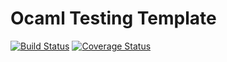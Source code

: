 # Ocaml Testing Template

[![Build Status](https://travis-ci.com/mukul-rathi/ocaml-testing-template.svg?branch=master)](https://travis-ci.com/mukul-rathi/ocaml-testing-template) [![Coverage Status](https://coveralls.io/repos/github/mukul-rathi/ocaml-testing-template/badge.svg?branch=master)](https://coveralls.io/github/mukul-rathi/ocaml-testing-template?branch=master)
